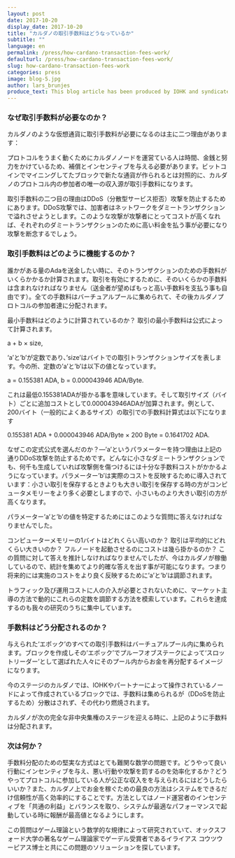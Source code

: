 ```yaml
---
layout: post
date: 2017-10-20
display_date: 2017-10-20
title: "カルダノの取引手数料はどうなっているか"
subtitle: ""
language: en
permalink: /press/how-cardano-transaction-fees-work/
defaulturl: /press/how-cardano-transaction-fees-work/
slug: how-cardano-transaction-fees-work
categories: press
image: blog-5.jpg
author: lars_brunjes
produce_text: This blog article has been produced by IOHK and syndicated by Cardano Foundation for wider distribution.
---
```


### なぜ取引手数料が必要なのか？

カルダノのような仮想通貨に取引手数料が必要になるのは主に二つ理由があります：

プロトコルをうまく動くためにカルダノノードを運営ている人は時間、金銭と努力をかけているため、補償とインセンティブを与える必要があります。ビットコインでマイニングしてたブロックで新たな通貨が作られるとは対照的に、カルダノのプロトコル内の参加者の唯一の収入源が取引手数料になります。<!--break-->

取引手数料の二つ目の理由はDDoS（分散型サービス拒否）攻撃を防止するためにあります。DDoS攻撃では、加害者はネットワークをダミートランザクションで溢れさせようとします。このような攻撃が攻撃者にとってコストが高くなれば、それぞれのダミートランザクションのために高い料金を払う事が必要になり攻撃を断念するでしょう。

### 取引手数料はどのように機能するのか？
誰かがある量のAdaを送金したい時に、そのトランザクションのための手数料がいくらかかるか計算されます。取引を有効にするために、そのいくらかの手数料は含まれなければなりません（送金者が望めばもっと高い手数料を支払う事も自由です）。全ての手数料はバーチュアルプールに集められて、その後カルダノプロトコルの参加者達に分配されます。

最小手数料はどのように計算されているのか？
取引の最小手数料は公式によって計算されます。

a + b × size,

‘a’と’b’が定数であり、’size’はバイトでの取引トランザクションサイズを表します。今の所、定数の’a’と’b’は以下の値となっています。

a = 0.155381 ADA,
b = 0.000043946 ADA/Byte.

これは最低0.155381ADAが掛かる事を意味しています。そして取引サイズ（バイト）ごとに追加コストとして0.000043946ADAが加算されます。例として、200バイト（一般的によくあるサイズ）の取引での手数料計算式は以下になります

0.155381 ADA + 0.000043946 ADA/Byte × 200 Byte = 0.1641702 ADA.

なぜこの定式公式を選んだのか？—’a’というパラメーターを持つ理由は上記の通りDDoS攻撃を防止するためです。どんなに小さなダミートランザクションでも、何千も生成していれば攻撃側を傷つけるには十分な手数料コストがかかるようになっています。パラメーター’b’は実際のコストを反映するために導入されています：小さい取引を保存するときよりも大きい取引を保存する時の方がコンピュータメモリーをより多く必要としますので、小さいものより大きい取引の方が高くなります。

パラメーター’a’と’b’の値を特定するためにはこのような質問に答えなければなりませんでした。

コンピューターメモリーの1バイトはどれくらい高いのか？
取引は平均的にどれくらい大きいのか？
フルノードを起動させるのにコストは幾ら掛かるのか？
この質問に対して答えを推計しなければなりませんでしたが、今はカルダノが稼働しているので、統計を集めてより的確な答えを出す事が可能になります。つまり将来的には実施のコストをより良く反映するために’a’と’b’は調節されます。

トラフィック及び運用コストに人の介入が必要とされないために、マーケット主導の方法で動的にこれらの定数を調節する方法を模索しています。これらを達成するのも我々の研究のうちに集中しています。

### 手数料はどう分配されるのか？
与えられた‘エポック’のすべての取引手数料はバーチュアルプール内に集められます。ブロックを作成しその‘エポック’でプルーフオブステークによって‘スロットリーダー’として選ばれた人々にそのプール内からお金を再分配するイメージになります。

今のステージのカルダノでは、IOHKやパートナーによって操作されているノードによって作成されているブロックでは、手数料は集められるが（DDoSを防止するため）分散はされず、その代わり燃焼されます。

カルダノが次の完全な非中央集権のステージを迎える時に、上記のように手数料は分配されます。

### 次は何か？
手数料分配のための堅実な方式はとても難関な数学の問題です。どうやって良い行動にインセンティブを与え、悪い行動や攻撃を罰するのを効率化するか？どうやってプロトコルに参加している人が公正な収入をを与えられるにはどうしたらいいか？また、カルダノ上でお金を稼ぐための最良の方法はシステムをできるだけ信頼性が高く効率的にすることです。方法としてはノード運営者のインセンティブを「共通の利益」とバランスを取り、システムが最適なパフォーマンスで起動している時に報酬が最高値となるようにします。

この質問はゲーム理論という数学的な規律によって研究されていて、オックスフォード大学の著名なゲーム理論家でゲーデル受賞者であるイライアス コウツウーピアス博士と共にこの問題のソリューションを探しています。
